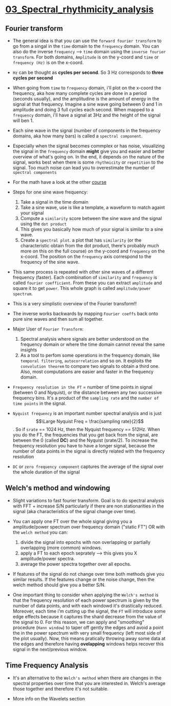 # [03_Spectral_rhythmicity_analysis](https://github.com/AndreaMariani-AM/DSG/blob/main/notebooks/03_spectral_analysis.ipynb)

## Fourier transform

- The general idea is that you can use the `forward fourier transform` to go from a singal in the `time` domain to the `frequency` domain. You can also do the inverse `frequency` --> `time` domain using the `inverse fourier transform`. For both domains, `Amplitude` is on the y-coord and `time` or `frequency (Hz)` is on the x-coord.

- `Hz` can be thought as **cycles per second**. So 3 Hz corresponds to **three cycles per second**

- When going from `time` to `frequency` domain, i'll plot on the x-coord the frequency, aka how many complete cycles are done in a period (seconds usually), and the amplitudine is the amount of energy in the signal at that frequency. Imagine a sine wave going between 0 and 1 in amplitude and doing 3 full cycles each second. When mapped to a `frequency` domain, i'll have a signal at 3Hz and the height of the signal will ben 1.  

- Each sine wave in the signal (number of components in the frequency domains, aka how many bars) is called a `spectral component`.

- Especially when the signal becomes commplex or has noise, visualizing the signal in the `frequency` domain **might** give you and easier and better overview of what's going on. In the end, it depends on the nature of the signal, works best when there is some `rhythmicity` or `repetition` to the signal. Too much noise can lead you to overestimate the number of `spectral components`

- For the math have a look at the other [course](https://www.udemy.com/course/fourier-transform-mxc/?couponCode=ST11MT91624B)

- Steps for one sine wave frequency:
    1) Take a signal in the time domain
    2) Take a sine wave, use is like a template, a waveform to match againt your signal
    3) Compute a `similarity` score between the sine wave and the signal using the `dot product` 
    4) This gives you basically how much of your signal is similar to a sine wave.
    5) Create a `spectral plot`. a plot that has `similarity` (or the characteristic obtain from the dot product, there's probably much more on this on the full course) on the y-coord and `frequency` on the x-coord. The position on the `frequency` axis correspond to the frequency of the sine wave.

- This same process is repeated with other sine waves of a different frequency (faster). Each combination of `similarity` and `frequency` is called `fourier coefficient`. From these you can extract `amplitude` and square it to get `power`. This whole graph is called `amplitude/power spectrum`.

- This is a very simplistic overview of the Fourier transform!!

- The inverse works backwards by mapping `Fourier coeffs` back onto pure sine waves and then sum all together.

- Major User of `Fourier Transform`:
    1) Spectral analysis where signals are better understood on the frequency domain or where the time domain cannot reveal the same insights
    2) As a tool to perfom some operations in the frequency domain, like `temporal filtering`, `autocorrelation` and so on. It exploits the `convolution theorem` to compare two signals to obtain a third one. Also, most computations are easier and faster in the frequency domain.

- `Frequency resolution in the FT` = number of time points in signal (between 0 and Nyquist), or the distance between any two successive frequency bins. It's a product of the `sampling rate` and the `number of time points` in the signal.

- `Nyquist frequency` is an important number spectral analysis and is just $$\Large Nyquist Freq = \frac{sampling rate}{2}$$. So if `srate` == 1024 Hz, then the Nyquist frequency == 512Hz.
When you do the FT, the frequencies that you get back from the signal, are between the 0 (called **DC**) and the Nyquist (srate/2). To increase the frequency resolution you have to have a longer signal, because the number of data points in the signal is directly related with the frequency resolution

- `DC` or `zero frequency component` captures the average of the signal over the whole duration of the signal

## Welch's method and windowing

- Slight variations to fast fourier transform. Goal is to do spectral analysis with FFT + increase S/N particularly if there are non stationarities in the signal (aka characteristics of the signal change over time).

- You can apply one FT over the whole signal giving you a amplitude/power spectrum over frequency domain ("static FT") OR with the `welch method` you can: 
    1) divide the signal into epochs with non overlapping or partially overlapping (more common) windows. 
    2) apply a FT to each epoch seprately --> this gives you X amplitude/power spectra. 
    3) average the power spectra together over all epochs.

- If features of the signal do not change over time both methods give you similar results. If the features change or the noise change, then the welch method should give you a better S/N. 

- One important thing to consider when applying the `Welch's method` is that the frequency resolution of each power spectrum is given by the number of data points, and with each windowd it's drastically reduced. Moreover, each time i'm cutting up the signal, the `FT` will introduce some edge effects because it captures the shard decrease from the value of the signal to 0. For this reason, we can apply and "smoothing" procedure (`Hann window`) to taper off gently the edges and avoid a point the in the power spectrum with very small frequency (left most side of the plot usually). Now, this means pratically throwing away some data at the edges and therefore having **ovelapping** windows helps recover this signal in the next/previous window.

## Time Frequency Analysis

- It's an alternative to the `Welch's method` when there are changes in the spectral properties  over time that you are interested in. Welch's average those together and therefore it's not suitable.

- More info on the Wavelets section
